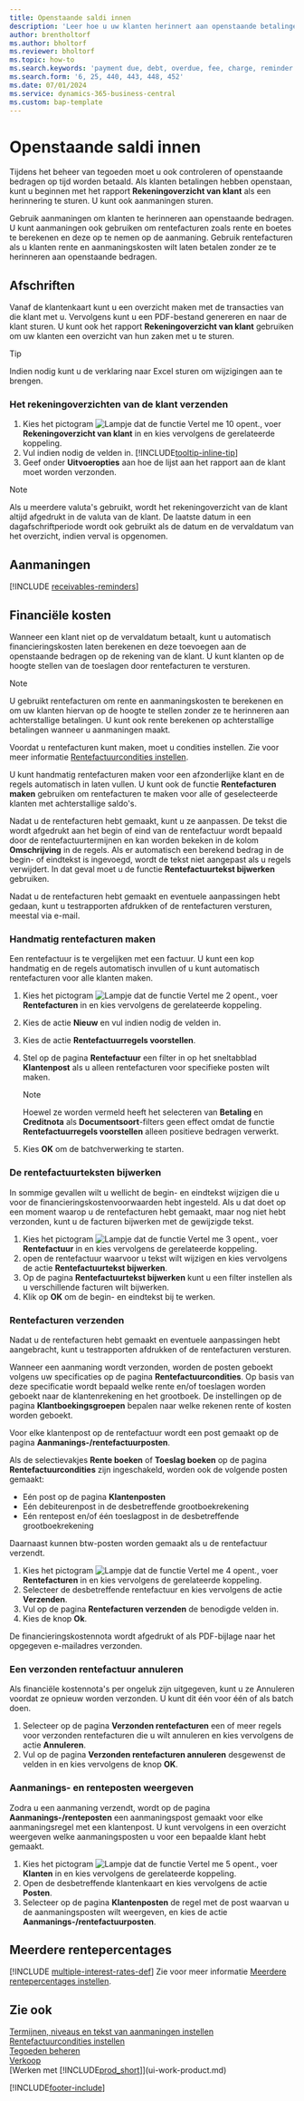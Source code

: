 ```yaml
---
title: Openstaande saldi innen
description: 'Leer hoe u uw klanten herinnert aan openstaande betalingen. Een klantenoverzicht, een aanmaning of een rentefactuur versturen.'
author: brentholtorf
ms.author: bholtorf
ms.reviewer: bholtorf
ms.topic: how-to
ms.search.keywords: 'payment due, debt, overdue, fee, charge, reminder'
ms.search.form: '6, 25, 440, 443, 448, 452'
ms.date: 07/01/2024
ms.service: dynamics-365-business-central
ms.custom: bap-template
---
```

# <a name="collect-outstanding-balances"></a>Openstaande saldi innen

Tijdens het beheer van tegoeden moet u ook controleren of openstaande bedragen op tijd worden betaald. Als klanten betalingen hebben openstaan, kunt u beginnen met het rapport **Rekeningoverzicht van klant** als een herinnering te sturen. U kunt ook aanmaningen sturen.

Gebruik aanmaningen om klanten te herinneren aan openstaande bedragen. U kunt aanmaningen ook gebruiken om rentefacturen zoals rente en boetes te berekenen en deze op te nemen op de aanmaning. Gebruik rentefacturen als u klanten rente en aanmaningskosten wilt laten betalen zonder ze te herinneren aan openstaande bedragen.

## <a name="statements"></a>Afschriften

Vanaf de klantenkaart kunt u een overzicht maken met de transacties van die klant met u. Vervolgens kunt u een PDF-bestand genereren en naar de klant sturen. U kunt ook het rapport **Rekeningoverzicht van klant** gebruiken om uw klanten een overzicht van hun zaken met u te sturen. 

> [!TIP]
> Indien nodig kunt u de verklaring naar Excel sturen om wijzigingen aan te brengen.  

### <a name="to-send-the-customer-statement-report"></a>Het rekeningoverzichten van de klant verzenden

1. Kies het pictogram ![Lampje dat de functie Vertel me 10 opent.](media/ui-search/search_small.png "Vertel me wat u wilt doen"), voer **Rekeningoverzicht van klant** in en kies vervolgens de gerelateerde koppeling.
2. Vul indien nodig de velden in. [!INCLUDE[tooltip-inline-tip](includes/tooltip-inline-tip_md.md)]
3. Geef onder **Uitvoeropties** aan hoe de lijst aan het rapport aan de klant moet worden verzonden.

> [!NOTE]
> Als u meerdere valuta's gebruikt, wordt het rekeningoverzicht van de klant altijd afgedrukt in de valuta van de klant. De laatste datum in een dagafschriftperiode wordt ook gebruikt als de datum en de vervaldatum van het overzicht, indien verval is opgenomen.

## <a name="reminders"></a>Aanmaningen

[!INCLUDE [receivables-reminders](includes/receivables-reminders.md)]

## <a name="finance-charges"></a>Financiële kosten

Wanneer een klant niet op de vervaldatum betaalt, kunt u automatisch financieringskosten laten berekenen en deze toevoegen aan de openstaande bedragen op de rekening van de klant. U kunt klanten op de hoogte stellen van de toeslagen door rentefacturen te versturen.  

> [!NOTE]  
> U gebruikt rentefacturen om rente en aanmaningskosten te berekenen en om uw klanten hiervan op de hoogte te stellen zonder ze te herinneren aan achterstallige betalingen. U kunt ook rente berekenen op achterstallige betalingen wanneer u aanmaningen maakt.  

Voordat u rentefacturen kunt maken, moet u condities instellen. Zie voor meer informatie [Rentefactuurcondities instellen](finance-setup-finance-charges.md).  

U kunt handmatig rentefacturen maken voor een afzonderlijke klant en de regels automatisch in laten vullen. U kunt ook de functie **Rentefacturen maken** gebruiken om rentefacturen te maken voor alle of geselecteerde klanten met achterstallige saldo's.  

Nadat u de rentefacturen hebt gemaakt, kunt u ze aanpassen. De tekst die wordt afgedrukt aan het begin of eind van de rentefactuur wordt bepaald door de rentefactuurtermijnen en kan worden bekeken in de kolom **Omschrijving** in de regels. Als er automatisch een berekend bedrag in de begin- of eindtekst is ingevoegd, wordt de tekst niet aangepast als u regels verwijdert. In dat geval moet u de functie **Rentefactuurtekst bijwerken** gebruiken.  

Nadat u de rentefacturen hebt gemaakt en eventuele aanpassingen hebt gedaan, kunt u testrapporten afdrukken of de rentefacturen versturen, meestal via e-mail.

### <a name="to-create-a-finance-charge-memo-manually"></a>Handmatig rentefacturen maken

Een rentefactuur is te vergelijken met een factuur. U kunt een kop handmatig en de regels automatisch invullen of u kunt automatisch rentefacturen voor alle klanten maken.

1. Kies het pictogram ![Lampje dat de functie Vertel me 2 opent.](media/ui-search/search_small.png "Vertel me wat u wilt doen"), voer **Rentefacturen** in en kies vervolgens de gerelateerde koppeling.  
2. Kies de actie **Nieuw** en vul indien nodig de velden in.  
3. Kies de actie **Rentefactuurregels voorstellen**.
4. Stel op de pagina **Rentefactuur** een filter in op het sneltabblad **Klantenpost** als u alleen rentefacturen voor specifieke posten wilt maken.

    > [!NOTE]
    > Hoewel ze worden vermeld heeft het selecteren van **Betaling** en **Creditnota** als **Documentsoort**-filters geen effect omdat de functie **Rentefactuurregels voorstellen** alleen positieve bedragen verwerkt.
5. Kies **OK** om de batchverwerking te starten.  

### <a name="to-update-finance-charge-memo-texts"></a>De rentefactuurteksten bijwerken

In sommige gevallen wilt u wellicht de begin- en eindtekst wijzigen die u voor de financieringskostenvoorwaarden hebt ingesteld. Als u dat doet op een moment waarop u de rentefacturen hebt gemaakt, maar nog niet hebt verzonden, kunt u de facturen bijwerken met de gewijzigde tekst.

1. Kies het pictogram ![Lampje dat de functie Vertel me 3 opent.](media/ui-search/search_small.png "Vertel me wat u wilt doen"), voer **Rentefactuur** in en kies vervolgens de gerelateerde koppeling.  
2. open de rentefactuur waarvoor u tekst wilt wijzigen en kies vervolgens de actie **Rentefactuurtekst bijwerken**.
3. Op de pagina **Rentefactuurtekst bijwerken** kunt u een filter instellen als u verschillende facturen wilt bijwerken.
4. Klik op **OK** om de begin- en eindtekst bij te werken.  

### <a name="to-issue-finance-charge-memos"></a>Rentefacturen verzenden

Nadat u de rentefacturen hebt gemaakt en eventuele aanpassingen hebt aangebracht, kunt u testrapporten afdrukken of de rentefacturen versturen.

Wanneer een aanmaning wordt verzonden, worden de posten geboekt volgens uw specificaties op de pagina **Rentefactuurcondities**. Op basis van deze specificatie wordt bepaald welke rente en/of toeslagen worden geboekt naar de klantenrekening en het grootboek. De instellingen op de pagina **Klantboekingsgroepen** bepalen naar welke rekenen rente of kosten worden geboekt.

Voor elke klantenpost op de rentefactuur wordt een post gemaakt op de pagina **Aanmanings-/rentefactuurposten**.

Als de selectievakjes **Rente boeken** of **Toeslag boeken** op de pagina **Rentefactuurcondities** zijn ingeschakeld, worden ook de volgende posten gemaakt:

- Eén post op de pagina **Klantenposten**
- Eén debiteurenpost in de desbetreffende grootboekrekening
- Eén rentepost en/of één toeslagpost in de desbetreffende grootboekrekening

Daarnaast kunnen btw-posten worden gemaakt als u de rentefactuur verzendt.

1. Kies het pictogram ![Lampje dat de functie Vertel me 4 opent.](media/ui-search/search_small.png "Vertel me wat u wilt doen"), voer **Rentefacturen** in en kies vervolgens de gerelateerde koppeling.
2. Selecteer de desbetreffende rentefactuur en kies vervolgens de actie **Verzenden**.
3. Vul op de pagina **Rentefacturen verzenden** de benodigde velden in.
4. Kies de knop **Ok**.

De financieringskostennota wordt afgedrukt of als PDF-bijlage naar het opgegeven e-mailadres verzonden.

### <a name="to-cancel-an-issued-finance-charge-memo"></a>Een verzonden rentefactuur annuleren

Als financiële kostennota's per ongeluk zijn uitgegeven, kunt u ze Annuleren voordat ze opnieuw worden verzonden. U kunt dit één voor één of als batch doen.

1. Selecteer op de pagina **Verzonden rentefacturen** een of meer regels voor verzonden rentefacturen die u wilt annuleren en kies vervolgens de actie **Annuleren**.
2. Vul op de pagina **Verzonden rentefacturen annuleren** desgewenst de velden in en kies vervolgens de knop **OK**.

### <a name="to-view-reminder-and-finance-charge-entries"></a>Aanmanings- en renteposten weergeven

Zodra u een aanmaning verzendt, wordt op de pagina **Aanmanings-/renteposten** een aanmaningspost gemaakt voor elke aanmaningsregel met een klantenpost. U kunt vervolgens in een overzicht weergeven welke aanmaningsposten u voor een bepaalde klant hebt gemaakt.

1. Kies het pictogram ![Lampje dat de functie Vertel me 5 opent.](media/ui-search/search_small.png "Vertel me wat u wilt doen"), voer **Klanten** in en kies vervolgens de gerelateerde koppeling.  
2. Open de desbetreffende klantenkaart en kies vervolgens de actie **Posten**.
3. Selecteer op de pagina **Klantenposten** de regel met de post waarvan u de aanmaningsposten wilt weergeven, en kies de actie **Aanmanings-/rentefactuurposten**.

## <a name="multiple-interest-rates"></a>Meerdere rentepercentages

[!INCLUDE [multiple-interest-rates-def](includes/multiple-interest-rates-def.md)] Zie voor meer informatie [Meerdere rentepercentages instellen](finance-how-to-set-up-multiple-interest-rates.md).  

## <a name="see-also"></a>Zie ook

[Termijnen, niveaus en tekst van aanmaningen instellen](finance-setup-reminders.md)  
[Rentefactuurcondities instellen](finance-setup-finance-charges.md)  
[Tegoeden beheren](receivables-manage-receivables.md)  
[Verkoop](sales-manage-sales.md)  
[Werken met [!INCLUDE[prod_short](includes/prod_short.md)]](ui-work-product.md)

[!INCLUDE[footer-include](includes/footer-banner.md)]
